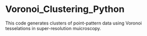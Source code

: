# Voronoi_Clustering_Python

This code generates clusters of point-pattern data using Voronoi tesselations in super-resolution muicroscopy.
